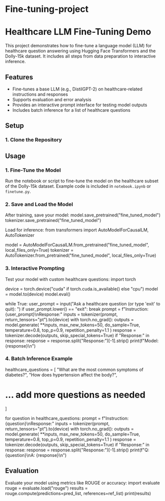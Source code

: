 # Fine-tuning-project


# Healthcare LLM Fine-Tuning Demo

This project demonstrates how to fine-tune a language model (LLM) for healthcare question answering using Hugging Face Transformers and the Dolly-15k dataset. It includes all steps from data preparation to interactive inference.

## Features

- Fine-tunes a base LLM (e.g., DistilGPT-2) on healthcare-related instructions and responses
- Supports evaluation and error analysis
- Provides an interactive prompt interface for testing model outputs
- Includes batch inference for a list of healthcare questions

## Setup

### 1. Clone the Repository

## Usage

### 1. Fine-Tune the Model

Run the notebook or script to fine-tune the model on the healthcare subset of the Dolly-15k dataset. Example code is included in `notebook.ipynb` or `finetune.py`.

### 2. Save and Load the Model

After training, save your model:
model.save_pretrained("fine_tuned_model")
tokenizer.save_pretrained("fine_tuned_model")

Load for inference:
from transformers import AutoModelForCausalLM, AutoTokenizer

model = AutoModelForCausalLM.from_pretrained("fine_tuned_model", local_files_only=True)
tokenizer = AutoTokenizer.from_pretrained("fine_tuned_model", local_files_only=True)


### 3. Interactive Prompting

Test your model with custom healthcare questions:
import torch

device = torch.device("cuda" if torch.cuda.is_available() else "cpu")
model = model.to(device)
model.eval()

while True:
user_prompt = input("Ask a healthcare question (or type 'exit' to quit): ")
if user_prompt.lower() == "exit":
break
prompt = f"Instruction: {user_prompt}\nResponse:"
inputs = tokenizer(prompt, return_tensors="pt").to(device)
with torch.no_grad():
outputs = model.generate(
**inputs,
max_new_tokens=50,
do_sample=True,
temperature=0.8,
top_p=0.9,
repetition_penalty=1.1
)
response = tokenizer.decode(outputs, skip_special_tokens=True)
if "Response:" in response:
response = response.split("Response:")[-1].strip()
print(f"Model: {response}\n")

### 4. Batch Inference Example

healthcare_questions = [
"What are the most common symptoms of diabetes?",
"How does hypertension affect the body?",
# ... add more questions as needed
]

for question in healthcare_questions:
prompt = f"Instruction: {question}\nResponse:"
inputs = tokenizer(prompt, return_tensors="pt").to(device)
with torch.no_grad():
outputs = model.generate(
**inputs,
max_new_tokens=50,
do_sample=True,
temperature=0.8,
top_p=0.9,
repetition_penalty=1.1
)
response = tokenizer.decode(outputs, skip_special_tokens=True)
if "Response:" in response:
response = response.split("Response:")[-1].strip()
print(f"Q: {question}\nA: {response}\n")



## Evaluation

Evaluate your model using metrics like ROUGE or accuracy:
import evaluate
rouge = evaluate.load("rouge")
results = rouge.compute(predictions=pred_list, references=ref_list)
print(results)

